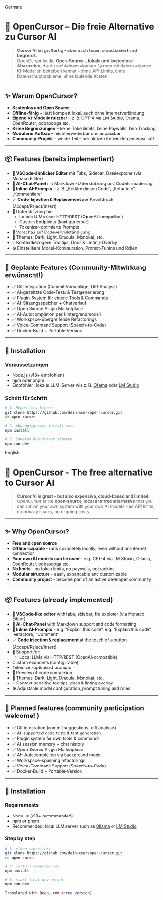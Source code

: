 German:

# 🧠 OpenCursor – Die freie Alternative zu Cursor AI

> **Cursor AI ist großartig – aber auch teuer, cloudbasiert und begrenzt.**  
> OpenCursor ist die **Open-Source-, lokale und kostenlose Alternative**, die du auf deinem eigenen System mit deinen eigenen KI-Modellen betreiben kannst – ohne API-Limits, ohne Datenschutzprobleme, ohne laufende Kosten.

---

## ✨ Warum OpenCursor?

- **Kostenlos und Open Source**
- **Offline-fähig** – läuft komplett lokal, auch ohne Internetverbindung
- **Eigene KI-Modelle nutzbar** – z. B. GPT-4 via LM Studio, Ollama, OpenRouter, oobabooga etc.
- **Keine Begrenzungen** – keine Tokenlimits, keine Paywalls, kein Tracking
- **Modularer Aufbau** – leicht erweiterbar und anpassbar
- **Community-Projekt** – werde Teil einer aktiven Entwicklergemeinschaft

---

## 📦 Features (bereits implementiert)

- 🔧 **VSCode-ähnlicher Editor** mit Tabs, Sidebar, Dateiexplorer (via Monaco Editor)
- 💬 **AI-Chat-Panel** mit Markdown-Unterstützung und Codeformatierung
- 🧠 **Inline AI-Prompts** – z. B. „Erkläre diesen Code“, „Refactore“, „Kommentiere“
- 🪄 **Code-Injection & Replacement** per Knopfdruck (Accept/Reject/Insert)
- 🧩 Unterstützung für:
  - Lokale LLMs über HTTP/REST (OpenAI-kompatibel)
  - Custom Endpoints (konfigurierbar)
  - Tokenizer-optimierte Prompts
- 🧪 Vorschau auf Codevervollständigung
- 🎨 Themes: Dark, Light, Dracula, Monokai, etc.
- 💡 Kontextbezogene Tooltips, Docs & Linting-Overlay
- ⚙️ Einstellbare Model-Konfiguration, Prompt-Tuning und Rollen

---

## 🚀 Geplante Features (Community-Mitwirkung erwünscht!)

- ✅ Git-Integration (Commit-Vorschläge, Diff-Analyse)
- ✅ AI-gestützte Code-Tests & Testgenerierung
- ✅ Plugin-System für eigene Tools & Commands
- ✅ AI-Sitzungsspeicher + Chatverlauf
- ✅ Open Source Plugin Marketplace
- ✅ AI-Autocompletion per Hintergrundmodell
- ✅ Workspace-übergreifende Refactorings
- ✅ Voice-Command Support (Speech-to-Code)
- ✅ Docker-Build + Portable-Version

---

## 🔧 Installation

### Voraussetzungen

- Node.js (v18+ empfohlen)
- npm oder pnpm
- Empfohlen: lokaler LLM-Server wie z. B. [Ollama](https://ollama.com/) oder [LM Studio](https://lmstudio.ai/)

### Schritt für Schritt

```bash
# 1. Repository klonen
git clone https://github.com/dein-user/open-cursor.git
cd open-cursor

# 2. Abhängigkeiten installieren
npm install

# 3. Lokalen Dev-Server starten
npm run dev
````
English:

# 🧠 OpenCursor - The free alternative to Cursor AI

> **Cursor AI is great - but also expensive, cloud-based and limited.** 
> OpenCursor is the **open-source, local and free alternative** that you can run on your own system with your own AI models - no API limits, no privacy issues, no ongoing costs.

---

## ✨ Why OpenCursor?

- **Free and open source**
- **Offline-capable** - runs completely locally, even without an internet connection
- **Your own AI models can be used** - e.g. GPT-4 via LM Studio, Ollama, OpenRouter, oobabooga etc.
- **No limits** - no token limits, no paywalls, no tracking
- **Modular structure** - easily expandable and customizable
- **Community project** - become part of an active developer community

---

## 📦 Features (already implemented)

- 🔧 **VSCode-like editor** with tabs, sidebar, file explorer (via Monaco Editor)
- 💬 **AI-Chat-Panel** with Markdown support and code formatting
- 🧠 **Inline AI-Prompts** - e.g. “Explain this code”. e.g. “Explain this code”, ‘Refactore’, “Comment”
- 🪄 **Code injection & replacement** at the touch of a button (Accept/Reject/Insert)
- 🧩 Support for:
  - Local LLMs via HTTP/REST (OpenAI-compatible)
 - Custom endpoints (configurable)
 - Tokenizer-optimized prompts
- 🧪 Preview of code completion
- 🎨 Themes: Dark, Light, Dracula, Monokai, etc.
- 💡 Context-sensitive tooltips, docs & linting overlay
- ⚙️ Adjustable model configuration, prompt tuning and roles

---

## 🚀 Planned features (community participation welcome! )

- ✅ Git integration (commit suggestions, diff analysis)
- ✅ AI-supported code tests & test generation
- ✅ Plugin system for own tools & commands
- ✅ AI session memory + chat history
- ✅ Open Source Plugin Marketplace
- ✅ AI- Autocompletion via background model
- ✅ Workspace-spanning refactorings
- ✅ Voice-Command Support (Speech-to-Code)
- ✅ Docker-Build + Portable-Version

---

## 🔧 Installation

### Requirements

- Node. js (v18+ recommended)
- npm or pnpm
- Recommended: local LLM server such as [Ollama](https://ollama.com/) or [LM Studio](https://lmstudio.ai/)

### Step by step

```bash
# 1. clone repository
git clone https://github.com/dein-user/open-cursor.git
cd open-cursor

# 2. install dependencies
npm install

# 3. start local dev server
npm run dev

Translated with DeepL.com (free version)
